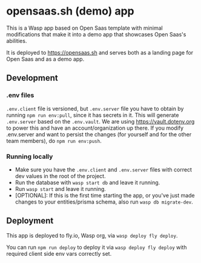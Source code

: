 # opensaas.sh (demo) app

This is a Wasp app based on Open Saas template with minimal modifications that make it into a demo app that showcases Open Saas's abilities.

It is deployed to https://opensaas.sh and serves both as a landing page for Open Saas and as a demo app.

## Development

### .env files
`.env.client` file is versioned, but `.env.server` file you have to obtain by running `npm run env:pull`, since it has secrets in it.
This will generate `.env.server` based on the `.env.vault`.
We are using https://vault.dotenv.org to power this and have an account/organization up there.
If you modify .env.server and want to persist the changes (for yourself and for the other team members), do `npm run env:push`.

### Running locally
 - Make sure you have the `.env.client` and `.env.server` files with correct dev values in the root of the project.
 - Run the database with `wasp start db` and leave it running.
 - Run `wasp start` and leave it running.
 - [OPTIONAL]: If this is the first time starting the app, or you've just made changes to your entities/prisma schema, also run `wasp db migrate-dev`.

## Deployment

This app is deployed to fly.io, Wasp org, via `wasp deploy fly deploy`.

You can run `npm run deploy` to deploy it via `wasp deploy fly deploy` with required client side env vars correctly set.
